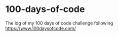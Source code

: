 # 100-days-of-code
The log of my 100 days of code challenge following https://www.100daysofcode.com/
